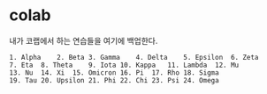 # colab
내가 코랩에서 하는 연습들을 여기에 백업한다.

```text
1. Alpha	2. Beta	3. Gamma	4. Delta	5. Epsilon	6. Zeta
7. Eta	8. Theta	9. Iota	10. Kappa	11. Lambda	12. Mu
13. Nu	14. Xi	15. Omicron	16. Pi	17. Rho	18. Sigma
19. Tau	20. Upsilon	21. Phi	22. Chi	23. Psi	24. Omega
```
